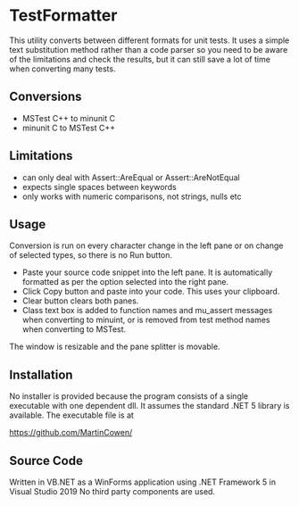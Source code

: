# TestFormatter
This utility converts between different formats for unit tests. It uses a simple text substitution method rather than a code parser so you need to be aware of the limitations and check the results, but it can still save a lot of time when converting many tests.

## Conversions
 - MSTest C++ to minunit C
 - minunit C to MSTest C++

## Limitations
 - can only deal with Assert::AreEqual or Assert::AreNotEqual
 - expects single spaces between keywords
 - only works with numeric comparisons, not strings, nulls etc


## Usage
Conversion is run on every character change in the left pane or on change of selected types, so there is no Run button.
 - Paste your source code snippet into the left pane. It is automatically formatted as per the option selected into the right pane. 
 - Click Copy button and paste into your code. This uses your clipboard.
 - Clear button clears both panes.
 - Class text box is added to function names and mu_assert messages when converting to minuint, or is removed from test method names when converting to MSTest.

The window is resizable and the pane splitter is movable.

## Installation
No installer is provided because the program consists of a single executable with one dependent dll. It assumes the standard .NET 5 library is available. The executable file is at

https://github.com/MartinCowen/

## Source Code
Written in VB.NET as a WinForms application using .NET Framework 5 in Visual Studio 2019
No third party components are used.



